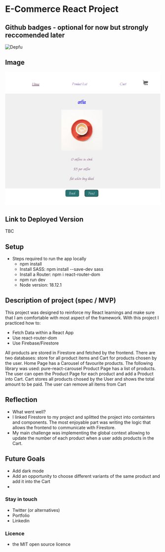# E-Commerce React Project

## Github badges - optional for now but strongly reccomended later

![Depfu](https://img.shields.io/depfu/username/repo)

## Image

![project screenshot](./e-store/src/assets/screenshot.png)

## Link to Deployed Version

TBC

## Setup

- Steps required to run the app locally
  - npm install
  - Install SASS: npm install --save-dev sass
  - Install a Router: npm i react-router-dom
  - npm run dev
  - Node version: 18.12.1

## Description of project (spec / MVP)

This project was designed to reinforce my React learnings and make sure that I am comfortable with most aspect of the framework. With this project I practiced how to:

- Fetch Data within a React App
- Use react-router-dom
- Use Firebase/Firestore

All products are stored in Firestore and fetched by the frontend. There are two databases: store for all product items and Cart for products chosen by the user.
Home Page has a Carousel of favourite products. The following library was used: pure-react-carousel
Product Page has a list of products. The user can open the Product Page for each product and add a Product into Cart.
Cart stores all products chosed by the User and shows the total amount to be paid. The user can remove all items from Cart

## Reflection

- What went well?
- I linked Firestore to my project and splitted the project into containters and components. The most enjoyable part was writing the logic that allows the frontend to communicate with Firestore.
- My main challenge was implementing the global context allowing to update the number of each product when a user adds products in the Cart.

## Future Goals

- Add dark mode
- Add an opportunity to choose different variants of the same product and add it into the Cart
-

### Stay in touch

- Twitter (or alternatives)
- Portfolio
- Linkedin

### Licence

- the MIT open source licence
